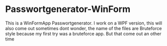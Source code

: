 # Passwortgenerator-WinForm
This is a WinFormApp Passwortgenerator. I work on a WPF version, this will also come out sometimes
dont wonder, the name of the files are Bruteforce style because my first try was a bruteforce app. But that come out an other time
